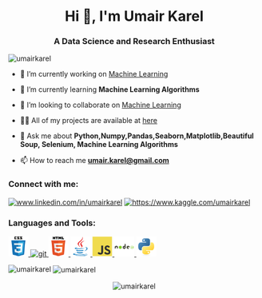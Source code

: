 <h1 align="center">Hi 👋, I'm Umair Karel</h1>
<h3 align="center">A Data Science and Research Enthusiast</h3>

<p align="left"> <img src="https://komarev.com/ghpvc/?username=umairkarel&label=Profile%20views&color=0e75b6&style=flat" alt="umairkarel" /> </p>

- 🔭 I’m currently working on [Machine Learning](https://github.com/umairkarel/Machine-Learning)

- 🌱 I’m currently learning **Machine Learning Algorithms**

- 👯 I’m looking to collaborate on [Machine Learning](https://github.com/umairkarel/Machine-Learning)

- 👨‍💻 All of my projects are available at [here](https://github.com/umairkarel)

- 💬 Ask me about **Python,Numpy,Pandas,Seaborn,Matplotlib,Beautiful Soup, Selenium, Machine Learning Algorithms**

- 📫 How to reach me **umair.karel@gmail.com**

<h3 align="left">Connect with me:</h3>
<p align="left">
<a href="https://www.linkedin.com/in/umairkarel/" target="blank"><img align="center" src="https://raw.githubusercontent.com/rahuldkjain/github-profile-readme-generator/master/src/images/icons/Social/linked-in-alt.svg" alt="www.linkedin.com/in/umairkarel" height="30" width="40" /></a>
<a href="https://www.kaggle.com/umairkarel" target="blank"><img align="center" src="https://raw.githubusercontent.com/rahuldkjain/github-profile-readme-generator/master/src/images/icons/Social/kaggle.svg" alt="https://www.kaggle.com/umairkarel" height="30" width="40" /></a>
</p>

<h3 align="left">Languages and Tools:</h3>
<p align="left"> <a href="https://www.w3schools.com/css/" target="_blank"> <img src="https://raw.githubusercontent.com/devicons/devicon/master/icons/css3/css3-original-wordmark.svg" alt="css3" width="40" height="40"/> </a> <a href="https://git-scm.com/" target="_blank"> <img src="https://www.vectorlogo.zone/logos/git-scm/git-scm-icon.svg" alt="git" width="40" height="40"/> </a> <a href="https://www.w3.org/html/" target="_blank"> <img src="https://raw.githubusercontent.com/devicons/devicon/master/icons/html5/html5-original-wordmark.svg" alt="html5" width="40" height="40"/> </a> <a href="https://www.java.com" target="_blank"> <img src="https://raw.githubusercontent.com/devicons/devicon/master/icons/java/java-original.svg" alt="java" width="40" height="40"/> </a> <a href="https://developer.mozilla.org/en-US/docs/Web/JavaScript" target="_blank"> <img src="https://raw.githubusercontent.com/devicons/devicon/master/icons/javascript/javascript-original.svg" alt="javascript" width="40" height="40"/> </a> <a href="https://nodejs.org" target="_blank"> <img src="https://raw.githubusercontent.com/devicons/devicon/master/icons/nodejs/nodejs-original-wordmark.svg" alt="nodejs" width="40" height="40"/> </a> <a href="https://www.python.org" target="_blank"> <img src="https://raw.githubusercontent.com/devicons/devicon/master/icons/python/python-original.svg" alt="python" width="40" height="40"/> </a> </p>

<p><img align="left" src="https://github-readme-stats.vercel.app/api/top-langs?username=umairkarel&show_icons=true&locale=en&layout=compact" alt="umairkarel" /></p>

<p>&nbsp;<img align="center" src="https://github-readme-stats.vercel.app/api?username=umairkarel&show_icons=true&locale=en" alt="umairkarel" /></p>

<p align="center"><img align="center" src="https://github-readme-streak-stats.herokuapp.com/?user=umairkarel&" alt="umairkarel" /></p>
